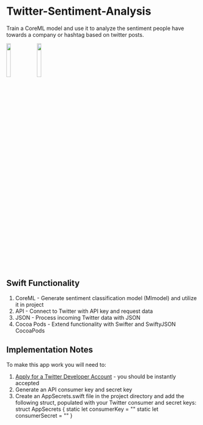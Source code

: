 # Twitter-Sentiment-Analysis
Train a CoreML model and use it to analyze the sentiment people have towards a company or hashtag based on twitter posts.  

<img src="https://user-images.githubusercontent.com/54681779/72471324-71214900-37b0-11ea-83b9-d127692bc2ad.png" width="15%"></img> <img src="https://user-images.githubusercontent.com/54681779/72471328-7383a300-37b0-11ea-87f3-c8689be65277.png" width="15%"></img> 

## Swift Functionality
1. CoreML - Generate sentiment classification model (Mlmodel) and utilize it in project
2. API - Connect to Twitter with API key and request data
3. JSON - Process incoming Twitter data with JSON
4. Cocoa Pods - Extend functionality with Swifter and SwiftyJSON CocoaPods

## Implementation Notes
To make this app work you will need to:
1. [Apply for a Twitter Developer Account](https://developer.twitter.com/en/apply) - you should be instantly accepted
2. Generate an API consumer key and secret key
3. Create an AppSecrets.swift file in the project directory and add the following struct, populated with your Twitter consumer and secret keys:
struct AppSecrets {
  static let consumerKey = ""
  static let consumerSecret = ""
}
